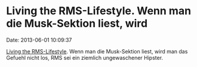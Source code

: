 Living the RMS-Lifestyle. Wenn man die Musk-Sektion liest, wird
===============================================================

Date: 2013-06-01 10:09:37

[Living the RMS-Lifestyle](http://stallman.org/rms-lifestyle.html). Wenn
man die Musk-Sektion liest, wird man das Gefuehl nicht los, RMS sei ein
ziemlich ungewaschener Hipster.
